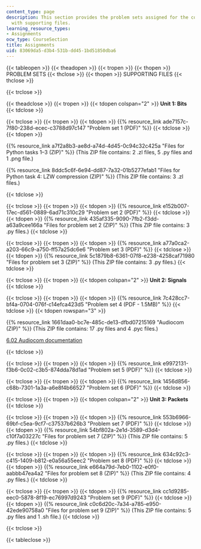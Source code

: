 ```yaml
---
content_type: page
description: This section provides the problem sets assigned for the course along
  with supporting files.
learning_resource_types:
- Assignments
ocw_type: CourseSection
title: Assignments
uid: 83069da5-d3b4-531b-dd45-1bd51850dba6
---
```


{{< tableopen >}}
{{< theadopen >}}
{{< tropen >}}
{{< thopen >}}
PROBLEM SETS
{{< thclose >}}
{{< thopen >}}
SUPPORTING FILES
{{< thclose >}}

{{< trclose >}}

{{< theadclose >}}
{{< tropen >}}
{{< tdopen colspan="2" >}}
**Unit 1: Bits**
{{< tdclose >}}

{{< trclose >}}
{{< tropen >}}
{{< tdopen >}}
{{% resource_link ade7157c-7f80-238d-ecec-c3788d97c147 "Problem set 1 (PDF)" %}}
{{< tdclose >}}
{{< tdopen >}}


{{% resource_link a7f2a8b3-ae8d-a74d-4d45-0c94c32c425a "Files for Python tasks 1–3 (ZIP)" %}} (This ZIP file contains: 2 .zl files, 5 .py files and 1 .png file.)

{{% resource_link 8ddc5c6f-6e94-dd87-7a32-01b5277efab1 "Files for Python task 4: LZW compression (ZIP)" %}} (This ZIP file contains: 3 .zl files.)


{{< tdclose >}}

{{< trclose >}}
{{< tropen >}}
{{< tdopen >}}
{{% resource_link e152b007-17ec-d561-0889-6ad71c310c29 "Problem set 2 (PDF)" %}}
{{< tdclose >}}
{{< tdopen >}}
{{% resource_link 435af335-9090-7fb2-f3dd-a63a9cee166a "Files for problem set 2 (ZIP)" %}} (This ZIP file contains: 3 .py files.)
{{< tdclose >}}

{{< trclose >}}
{{< tropen >}}
{{< tdopen >}}
{{% resource_link a77a0ca2-a203-66c9-a750-ff57a25dc6e6 "Problem set 3 (PDF)" %}}
{{< tdclose >}}
{{< tdopen >}}
{{% resource_link 5c1879b8-6361-07f8-e238-4258caf71980 "Files for problem set 3 (ZIP)" %}} (This ZIP file contains: 3 .py files.)
{{< tdclose >}}

{{< trclose >}}
{{< tropen >}}
{{< tdopen colspan="2" >}}
**Unit 2: Signals**
{{< tdclose >}}

{{< trclose >}}
{{< tropen >}}
{{< tdopen >}}
{{% resource_link 7c428cc7-bf4a-0704-076f-c14efca423d5 "Problem set 4 (PDF - 1.5MB)" %}}
{{< tdclose >}}
{{< tdopen rowspan="3" >}}


{{% resource_link 1661daa0-bc7e-485c-de13-dfbd07215169 "Audiocom (ZIP)" %}} (This ZIP file contains: 17 .py files and 4 .pyc files.)

[6.02 Audiocom documentation](http://audiocom602.blogspot.com/)


{{< tdclose >}}

{{< trclose >}}
{{< tropen >}}
{{< tdopen >}}
{{% resource_link e9972131-f3b6-0c02-c3b5-874dda78d1ad "Problem set 5 (PDF)" %}}
{{< tdclose >}}

{{< trclose >}}
{{< tropen >}}
{{< tdopen >}}
{{% resource_link 1456d856-c68b-7301-1a3a-a6e8f4b66527 "Problem set 6 (PDF)" %}}
{{< tdclose >}}

{{< trclose >}}
{{< tropen >}}
{{< tdopen colspan="2" >}}
**Unit 3: Packets**
{{< tdclose >}}

{{< trclose >}}
{{< tropen >}}
{{< tdopen >}}
{{% resource_link 553b6966-69bf-c5ea-9cf7-c37537b626b3 "Problem set 7 (PDF)" %}}
{{< tdclose >}}
{{< tdopen >}}
{{% resource_link 54bf802a-2e1d-3589-d3d4-c10f7a03227c "Files for problem set 7 (ZIP)" %}} (This ZIP file contains: 5 .py files.)
{{< tdclose >}}

{{< trclose >}}
{{< tropen >}}
{{< tdopen >}}
{{% resource_link 634c92c3-c415-1409-b812-e0a56a55eec2 "Problem set 8 (PDF)" %}}
{{< tdclose >}}
{{< tdopen >}}
{{% resource_link e664a79d-7eb0-1102-e0f0-aabbb47ea4a2 "Files for problem set 8 (ZIP)" %}} (This ZIP file contains: 4 .py files.)
{{< tdclose >}}

{{< trclose >}}
{{< tropen >}}
{{< tdopen >}}
{{% resource_link cc1d9285-eec0-5878-8f19-ec76997d9243 "Problem set 9 (PDF)" %}}
{{< tdclose >}}
{{< tdopen >}}
{{% resource_link c0c6d20c-7a34-a785-e950-42ede90758a0 "Files for problem set 9 (ZIP)" %}} (This ZIP file contains: 5 .py files and 1 .sh file.)
{{< tdclose >}}

{{< trclose >}}

{{< tableclose >}}